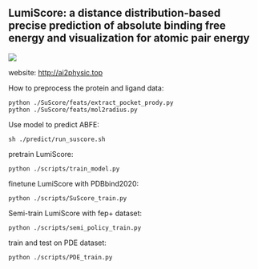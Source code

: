 ## LumiScore: a distance distribution-based precise prediction of absolute binding free energy and visualization for atomic pair energy

![](https://github.com/lingcon01/LumiScore/blob/master/SuScore/frame.png)

website: http://ai2physic.top

How to preprocess the protein and ligand data:
```
python ./SuScore/feats/extract_pocket_prody.py
python ./SuScore/feats/mol2radius.py
```


Use model to predict ABFE:
```
sh ./predict/run_suscore.sh
```

pretrain LumiScore:
```
python ./scripts/train_model.py
```

finetune LumiScore with PDBbind2020:
```
python ./scripts/SuScore_train.py
```

Semi-train LumiScore with fep+ dataset:
```
python ./scripts/semi_policy_train.py
```

train and test on PDE dataset:
```
python ./scripts/PDE_train.py
```

